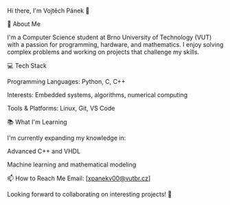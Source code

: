 Hi there, I'm Vojtěch Pánek 👋

🚀 About Me

I'm a Computer Science student at Brno University of Technology (VUT) with a passion for programming, hardware, and mathematics. I enjoy solving complex problems and working on projects that challenge my skills.

💻 Tech Stack

Programming Languages: Python, C, C++

Interests: Embedded systems, algorithms, numerical computing

Tools & Platforms: Linux, Git, VS Code

📚 What I'm Learning

I'm currently expanding my knowledge in:

Advanced C++ and VHDL

Machine learning and mathematical modeling

📫 How to Reach Me
Email: [xpanekv00@vutbr.cz]

Looking forward to collaborating on interesting projects! 🚀
